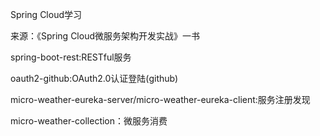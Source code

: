 Spring Cloud学习

来源：《Spring Cloud微服务架构开发实战》一书

spring-boot-rest:RESTful服务

oauth2-github:OAuth2.0认证登陆(github)

micro-weather-eureka-server/micro-weather-eureka-client:服务注册发现

micro-weather-collection：微服务消费
